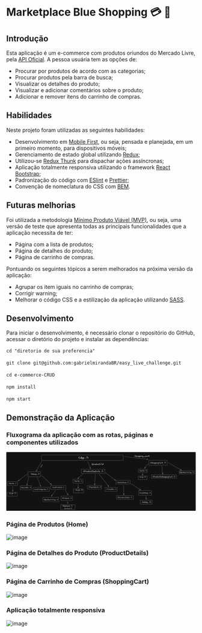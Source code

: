 # Marketplace Blue Shopping :credit_card: :money_with_wings:

## Introdução

Esta aplicação é um e-commerce com produtos oriundos do Mercado Livre, pela <a href="https://developers.mercadolivre.com.br/pt_br/api-docs-pt-br" target="_blank">API Oficial</a>. A pessoa usuária tem as opções de:

- Procurar por produtos de acordo com as categorias;
- Procurar produtos pela barra de busca;
- Visualizar os detalhes do produto;
- Visualizar e adicionar comentários sobre o produto;
- Adicionar e remover itens do carrinho de compras.

## Habilidades

Neste projeto foram utilizadas as seguintes habilidades:

- Desenvolvimento em <a href="https://blog.apiki.com/mobile-first-o-conceito-e-sua-aplicabilidade/" target="_blank">Mobile First</a>, ou seja, pensada e planejada, em um primeiro momento, para dispositivos móveis;
- Gerenciamento de estado global utilizando <a href="https://redux.js.org/" target="_blank">Redux</a>;
- Utilizou-se <a href="https://github.com/reduxjs/redux-thunk" target="_blank">Redux Thunk</a> para dispachar ações assíncronas;
- Aplicação totalmente responsiva utilizando o framework <a href="https://react-bootstrap.github.io/" target="_blank">React Bootstrap</a>;
- Padronização do código com <a href="https://eslint.org/" target="_blanck">ESlint</a> e <a href="https://prettier.io/" target="_blanck">Prettier</a>;
- Convenção de nomeclatura do CSS com <a href="https://desenvolvimentoparaweb.com/css/bem/" target="_blank">BEM</a>.

## Futuras melhorias

Foi utilizada a metodologia <a href="https://rockcontent.com/br/blog/o-que-e-mvp/" target="_blank">Mínimo Produto Viável (MVP)</a>, ou seja, uma versão de teste que apresenta todas as principais funcionalidades que a aplicação necessita de ter:

- Página com a lista de produtos;
- Página de detalhes do produto;
- Página de carrinho de compras.

Pontuando os seguintes tópicos a serem melhorados na próxima versão da aplicação:

- Agrupar os item iguais no carrinho de compras;
- Corrigir warning;
- Melhorar o código CSS e a estilização da aplicação utilizando <a href=" https://sass-lang.com/" target="_blank">SASS</a>.

## Desenvolvimento

Para iniciar o desenvolvimento, é necessário clonar o repositório do GitHub, acessar o diretório do projeto e instalar as dependências:

```shell
cd "diretorio de sua preferencia"

git clone git@github.com:gabrielmirandaBR/easy_live_challenge.git

cd e-commerce-CRUD

npm install

npm start
```

## Demonstração da Aplicação

### Fluxograma da aplicação com as rotas, páginas e componentes utilizados

![image](./images/diagram.png)

### Página de Produtos (Home)

![image](./images/Home.gif)

### Página de Detalhes do Produto (ProductDetails)

![image](./images/ItemsDetails.gif)

### Página de Carrinho de Compras (ShoppingCart)

![image](./images/ShoppingCart.gif)

### Aplicação totalmente responsiva

![image](./images/responsive.gif)

